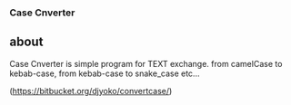 ### Case Cnverter

## about
Case Cnverter is simple program for TEXT exchange. 
from camelCase to kebab-case, from kebab-case to snake_case etc...

(https://bitbucket.org/djyoko/convertcase/)